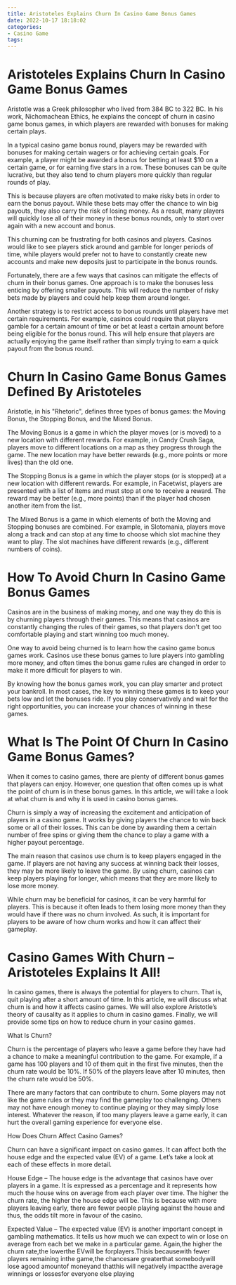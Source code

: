 ```yaml
---
title: Aristoteles Explains Churn In Casino Game Bonus Games
date: 2022-10-17 18:18:02
categories:
- Casino Game
tags:
---
```



#  Aristoteles Explains Churn In Casino Game Bonus Games

Aristotle was a Greek philosopher who lived from 384 BC to 322 BC. In his work, Nichomachean Ethics, he explains the concept of churn in casino game bonus games, in which players are rewarded with bonuses for making certain plays.

In a typical casino game bonus round, players may be rewarded with bonuses for making certain wagers or for achieving certain goals. For example, a player might be awarded a bonus for betting at least $10 on a certain game, or for earning five stars in a row. These bonuses can be quite lucrative, but they also tend to churn players more quickly than regular rounds of play.

This is because players are often motivated to make risky bets in order to earn the bonus payout. While these bets may offer the chance to win big payouts, they also carry the risk of losing money. As a result, many players will quickly lose all of their money in these bonus rounds, only to start over again with a new account and bonus.

This churning can be frustrating for both casinos and players. Casinos would like to see players stick around and gamble for longer periods of time, while players would prefer not to have to constantly create new accounts and make new deposits just to participate in the bonus rounds.

Fortunately, there are a few ways that casinos can mitigate the effects of churn in their bonus games. One approach is to make the bonuses less enticing by offering smaller payouts. This will reduce the number of risky bets made by players and could help keep them around longer.

Another strategy is to restrict access to bonus rounds until players have met certain requirements. For example, casinos could require that players gamble for a certain amount of time or bet at least a certain amount before being eligible for the bonus round. This will help ensure that players are actually enjoying the game itself rather than simply trying to earn a quick payout from the bonus round.

#  Churn In Casino Game Bonus Games Defined By Aristoteles

Aristotle, in his "Rhetoric", defines three types of bonus games: the Moving Bonus, the Stopping Bonus, and the Mixed Bonus.

The Moving Bonus is a game in which the player moves (or is moved) to a new location with different rewards. For example, in Candy Crush Saga, players move to different locations on a map as they progress through the game. The new location may have better rewards (e.g., more points or more lives) than the old one.

The Stopping Bonus is a game in which the player stops (or is stopped) at a new location with different rewards. For example, in Facetwist, players are presented with a list of items and must stop at one to receive a reward. The reward may be better (e.g., more points) than if the player had chosen another item from the list.

The Mixed Bonus is a game in which elements of both the Moving and Stopping bonuses are combined. For example, in Slotomania, players move along a track and can stop at any time to choose which slot machine they want to play. The slot machines have different rewards (e.g., different numbers of coins).

#  How To Avoid Churn In Casino Game Bonus Games

Casinos are in the business of making money, and one way they do this is by churning players through their games. This means that casinos are constantly changing the rules of their games, so that players don't get too comfortable playing and start winning too much money.

One way to avoid being churned is to learn how the casino game bonus games work. Casinos use these bonus games to lure players into gambling more money, and often times the bonus game rules are changed in order to make it more difficult for players to win.

By knowing how the bonus games work, you can play smarter and protect your bankroll. In most cases, the key to winning these games is to keep your bets low and let the bonuses ride. If you play conservatively and wait for the right opportunities, you can increase your chances of winning in these games.

#  What Is The Point Of Churn In Casino Game Bonus Games?

When it comes to casino games, there are plenty of different bonus games that players can enjoy. However, one question that often comes up is what the point of churn is in these bonus games. In this article, we will take a look at what churn is and why it is used in casino bonus games.

Churn is simply a way of increasing the excitement and anticipation of players in a casino game. It works by giving players the chance to win back some or all of their losses. This can be done by awarding them a certain number of free spins or giving them the chance to play a game with a higher payout percentage.

The main reason that casinos use churn is to keep players engaged in the game. If players are not having any success at winning back their losses, they may be more likely to leave the game. By using churn, casinos can keep players playing for longer, which means that they are more likely to lose more money.

While churn may be beneficial for casinos, it can be very harmful for players. This is because it often leads to them losing more money than they would have if there was no churn involved. As such, it is important for players to be aware of how churn works and how it can affect their gameplay.

#  Casino Games With Churn – Aristoteles Explains It All!

In casino games, there is always the potential for players to churn. That is, quit playing after a short amount of time. In this article, we will discuss what churn is and how it affects casino games. We will also explore Aristotle’s theory of causality as it applies to churn in casino games. Finally, we will provide some tips on how to reduce churn in your casino games.

What Is Churn?

Churn is the percentage of players who leave a game before they have had a chance to make a meaningful contribution to the game. For example, if a game has 100 players and 10 of them quit in the first five minutes, then the churn rate would be 10%. If 50% of the players leave after 10 minutes, then the churn rate would be 50%.

There are many factors that can contribute to churn. Some players may not like the game rules or they may find the gameplay too challenging. Others may not have enough money to continue playing or they may simply lose interest. Whatever the reason, if too many players leave a game early, it can hurt the overall gaming experience for everyone else.

How Does Churn Affect Casino Games?

Churn can have a significant impact on casino games. It can affect both the house edge and the expected value (EV) of a game. Let’s take a look at each of these effects in more detail.

House Edge – The house edge is the advantage that casinos have over players in a game. It is expressed as a percentage and it represents how much the house wins on average from each player over time. The higher the churn rate, the higher the house edge will be. This is because with more players leaving early, there are fewer people playing against the house and thus, the odds tilt more in favour of the casino.

Expected Value – The expected value (EV) is another important concept in gambling mathematics. It tells us how much we can expect to win or lose on average from each bet we make in a particular game. Again,the higher the churn rate,the lowerthe EVwill be forplayers.Thisis becausewith fewer players remaining inthe game,the chancesare greaterthat somebodywill lose agood amountof moneyand thatthis will negatively impactthe average winnings or lossesfor everyone else playing